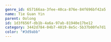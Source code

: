 ```yaml
---
genre_id: 657166aa-3fee-40ca-876e-84f696bf42a5
name: Tie Guan Yin
parent: Oolong
id: 1d3f656f-db1b-4a6a-97ab-81940e17be12
category: 3442d784-04b7-4019-8e5c-5b37b00fe7d1
color: "#3d9abb"
---
```

